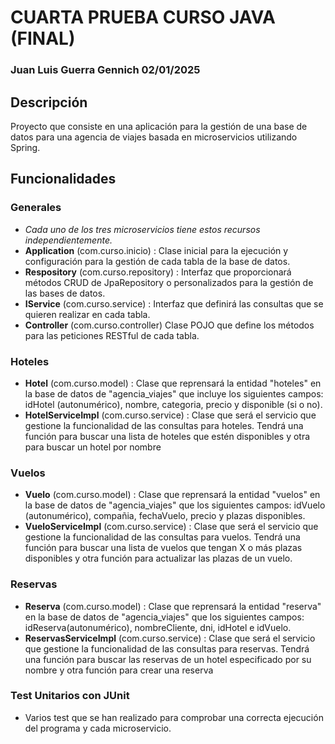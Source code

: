 # CUARTA PRUEBA CURSO JAVA (FINAL)
### Juan Luis Guerra Gennich 02/01/2025

## Descripción
Proyecto que consiste en una aplicación para la gestión de una base de datos para una agencia de viajes basada en microservicios utilizando Spring.

## Funcionalidades
### Generales
 * *Cada uno de los tres microservicios tiene estos recursos independientemente.*
 * **Application** (com.curso.inicio) :
    Clase inicial para la ejecución y configuración para la gestión de cada tabla de la base de datos.
 * **Respository** (com.curso.repository) :
    Interfaz que proporcionará métodos CRUD de JpaRepository o personalizados para la gestión de las bases de datos.
 * **IService** (com.curso.service) :
    Interfaz que definirá las consultas que se quieren realizar en cada tabla.
 * **Controller** (com.curso.controller)
    Clase POJO que define los métodos para las peticiones RESTful de cada tabla.
### Hoteles
 * **Hotel** (com.curso.model) :
    Clase que reprensará la entidad "hoteles" en la base de datos de "agencia_viajes" que incluye los siguientes campos: idHotel (autonumérico), nombre, categoria, precio y disponible (si o no).
 * **HotelServiceImpl** (com.curso.service) : 
   Clase que será el servicio que gestione la funcionalidad de las consultas para hoteles. Tendrá una función para buscar una lista de hoteles que estén disponibles y otra para buscar un hotel por nombre
### Vuelos
 * **Vuelo** (com.curso.model) :
    Clase que reprensará la entidad "vuelos" en la base de datos de "agencia_viajes" que los siguientes campos: idVuelo (autonumérico), compañia, fechaVuelo, precio y plazas disponibles.
 * **VueloServiceImpl** (com.curso.service) : 
   Clase que será el servicio que gestione la funcionalidad de las consultas para vuelos. Tendrá una función para buscar una lista de vuelos que tengan X o más plazas disponibles y otra función para actualizar
   las plazas de un vuelo.
### Reservas
 * **Reserva** (com.curso.model) :
    Clase que reprensará la entidad "reserva" en la base de datos de "agencia_viajes" que los siguientes campos: idReserva(autonumérico), nombreCliente, dni, idHotel e idVuelo.
 * **ReservasServiceImpl** (com.curso.service) : 
   Clase que será el servicio que gestione la funcionalidad de las consultas para reservas. Tendrá una función para buscar las reservas de un hotel especificado por su nombre y otra función para crear una reserva
### Test Unitarios con JUnit
 * Varios test que se han realizado para comprobar una correcta ejecución del programa y cada microservicio.
